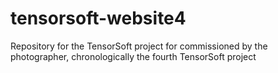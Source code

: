 # tensorsoft-website4
Repository for the TensorSoft project for commissioned by the photographer, chronologically the fourth TensorSoft project
